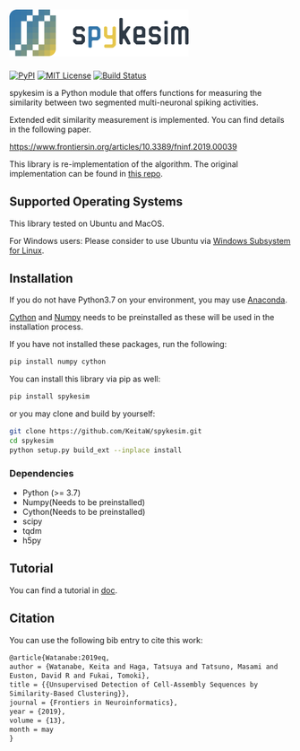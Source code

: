 # <img src="docs/spykesim_logo/wtext/spykesim_wtext.svg" width="320px">
[![PyPI](https://img.shields.io/pypi/v/spykesim.svg)](https://pypi.org/project/spykesim/)
[![MIT License](http://img.shields.io/badge/license-MIT-blue.svg?style=flat)](LICENSE)
[![Build Status](https://travis-ci.org/KeitaW/spykesim.svg?branch=master)](https://travis-ci.org/KeitaW/spykesim)

spykesim is a Python module that offers functions for measuring the similarity between two segmented multi-neuronal spiking activities.

Extended edit similarity measurement is implemented. You can find details in the following paper.

https://www.frontiersin.org/articles/10.3389/fninf.2019.00039

This library is re-implementation of the algorithm. The original implementation can be found in [this repo](https://github.com/KeitaW/Chaldea).

## Supported Operating Systems
This library tested on Ubuntu and MacOS.

For Windows users: Please consider to use Ubuntu via [Windows Subsystem for Linux](https://docs.microsoft.com/en-us/windows/wsl/install-win10).

## Installation
If you do not have Python3.7 on your environment, you may use [Anaconda](https://www.anaconda.com/distribution/).

[Cython](https://github.com/cython/cython) and [Numpy](https://github.com/numpy/numpy) needs to be preinstalled as these will be used in the installation process.

If you have not installed these packages, run the following:
```bash
pip install numpy cython
```
You can install this library via pip as well:
```bash
pip install spykesim
```
or you may clone and build by yourself:
```bash
git clone https://github.com/KeitaW/spykesim.git
cd spykesim
python setup.py build_ext --inplace install
```

### Dependencies

- Python (>= 3.7)
- Numpy(Needs to be preinstalled)
- Cython(Needs to be preinstalled)
- scipy
- tqdm
- h5py

## Tutorial 
You can find a tutorial in [doc](https://github.com/KeitaW/spykesim/blob/master/docs/tutorial.ipynb).

## Citation
You can use the following bib entry to cite this work:
```
@article{Watanabe:2019eq,
author = {Watanabe, Keita and Haga, Tatsuya and Tatsuno, Masami and Euston, David R and Fukai, Tomoki},
title = {{Unsupervised Detection of Cell-Assembly Sequences by Similarity-Based Clustering}},
journal = {Frontiers in Neuroinformatics},
year = {2019},
volume = {13},
month = may
}
```
